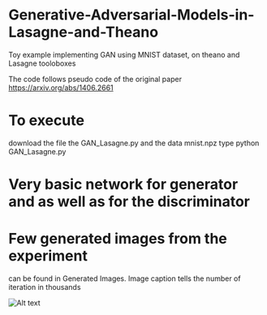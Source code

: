 # Generative-Adversarial-Models-in-Lasagne-and-Theano
Toy example implementing GAN using MNIST dataset, on theano and Lasagne tooloboxes 

The code follows pseudo code of the original paper 
https://arxiv.org/abs/1406.2661


# To execute 
download the file the GAN_Lasagne.py and the data mnist.npz 
type
python GAN_Lasagne.py

# Very basic network for generator and as well as for the discriminator 

# Few generated images from the experiment
  can be found in Generated Images.
  Image caption tells the number of iteration in thousands
  
  ![Alt text](sverma88/Generative-Adversarial-Models-in-Lasagne-and-Theano/Generate_Images/020.png?raw=true "Title")

